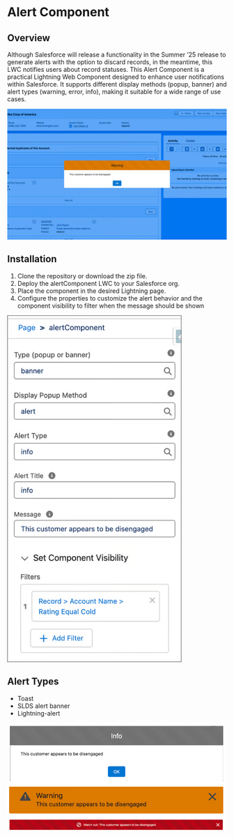 # Alert Component

## Overview

Although Salesforce will release a functionality in the Summer ’25 release to generate alerts with the option to discard records, in the meantime, this LWC notifies users about record statuses. This Alert Component is a practical Lightning Web Component designed to enhance user notifications within Salesforce. It supports different display methods (popup, banner) and alert types (warning, error, info), making it suitable for a wide range of use cases.

<img src="img/warning_alert.png" alt="TOTP Example" width="700"/>

## Installation

1. Clone the repository or download the zip file.
2. Deploy the alertComponent LWC to your Salesforce org.
3. Place the component in the desired Lightning page. 
4. Configure the properties to customize the alert behavior and the component visibility to filter when the message should be shown

<img src="img/properties.png" alt="Properties" width="400"/>

## Alert Types

- Toast
- SLDS alert banner
- Lightning-alert

<img src="img/alert_types.png" alt="TOTP Example" width="500"/>
